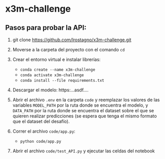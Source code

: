 # x3m-challenge

## Pasos para probar la API:

1. git clone https://github.com/lrostagno/x3m-challenge.git

2. Moverse a la carpeta del proyecto con el comando `cd`

3. Crear el entorno virtual e instalar librerías:

   * `conda create --name x3m-challenge`
   * `conda activate x3m-challenge`
   * `conda install --file requirements.txt`

4. Descargar el modelo: https:...asdf....

5. Abrir el archivo `.env` en la carpeta `code` y reemplazar los valores de las variables `MODEL_PATH` por la ruta donde se encuentra el modelo, y `DATA_PATH` por la ruta donde se encuentra el dataset sobre el que se quieren realizar predicciones (se espera que tenga el mismo formato que el dataset del desafío).

6. Correr el archivo `code/app.py`:

    * `python code/app.py`


7. Abrir el archivo `code/test_API.py` y ejecutar las celdas del notebook